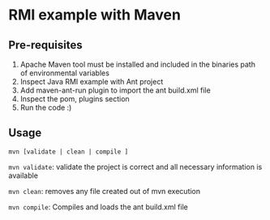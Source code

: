 RMI example with Maven
=======================

## Pre-requisites
1. Apache Maven tool must be installed and included in the binaries path of environmental variables
2. Inspect Java RMI example with Ant project
3. Add maven-ant-run plugin to import the ant build.xml file
4. Inspect the pom, plugins section
5. Run the code :)

## Usage
```
mvn [validate | clean | compile ]
```

```mvn validate```: validate the project is correct and all necessary information is available

```mvn clean```: removes any file created out of mvn execution

```mvn compile```: Compiles and loads the ant build.xml file
